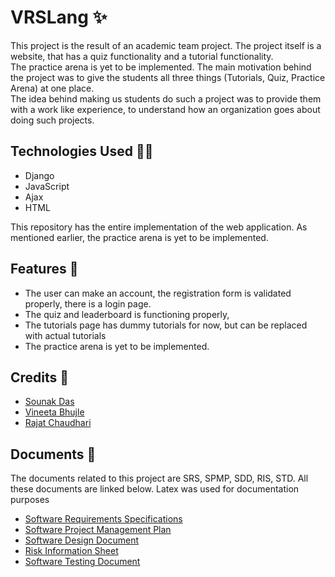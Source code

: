 # VRSLang ✨

This project is the result of an academic team project. The project itself is a website, that has a quiz functionality and a tutorial functionality. 
<br>The practice arena is yet to be implemented. 
The main motivation behind the project was to give the students all three things (Tutorials, Quiz, Practice Arena) at one place.<br>
The idea behind making us students do such a project was to provide them with a work like experience, to understand how an organization goes about doing such projects.

## Technologies Used 👩‍💻

- Django
- JavaScript
- Ajax
- HTML

This repository has the entire implementation of the web application. As mentioned earlier, the practice arena is yet to be implemented.

## Features 💫

- The user can make an account, the registration form is validated properly, there is a login page. 
- The quiz and leaderboard is functioning properly, 
- The tutorials page has dummy tutorials for now, but can be replaced with actual tutorials
- The practice arena is yet to be implemented. 

## Credits 🦋

- [Sounak Das](https://github.com/sounak1407)
- [Vineeta Bhujle](https://github.com/vinz26)
- [Rajat Chaudhari](https://github.com/rajatrc1705)

## Documents 📃

The documents related to this project are SRS, SPMP, SDD, RIS, STD. All these documents are linked below.
Latex was used for documentation purposes <br>

- [Software Requirements Specifications](https://drive.google.com/file/d/19LpD2DzDf2YjLs1kBhxn8M6_zm9nAQ2s/view?usp=sharing)
- [Software Project Management Plan](https://drive.google.com/file/d/1uINdy8S8HoaafNvbK_Rmk2FR_zpAUr7O/view?usp=sharing)
- [Software Design Document](https://drive.google.com/file/d/1dbthIhhpDkSHALxc1-GRaU1jpRbb2V-7/view?usp=sharing)
- [Risk Information Sheet](https://drive.google.com/file/d/1N19676Ddg-9TzA2IxVxF6_dOvY7VC06g/view?usp=sharing)
- [Software Testing Document](https://drive.google.com/file/d/1fwn3UOVEBOUBU0oJ0W4QXX4p017kxo97/view?usp=sharing)
